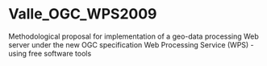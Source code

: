 # Valle_OGC_WPS2009
Methodological proposal for implementation of a geo-data processing  Web server under the new OGC specification  Web Processing Service (WPS) - using free software tools
